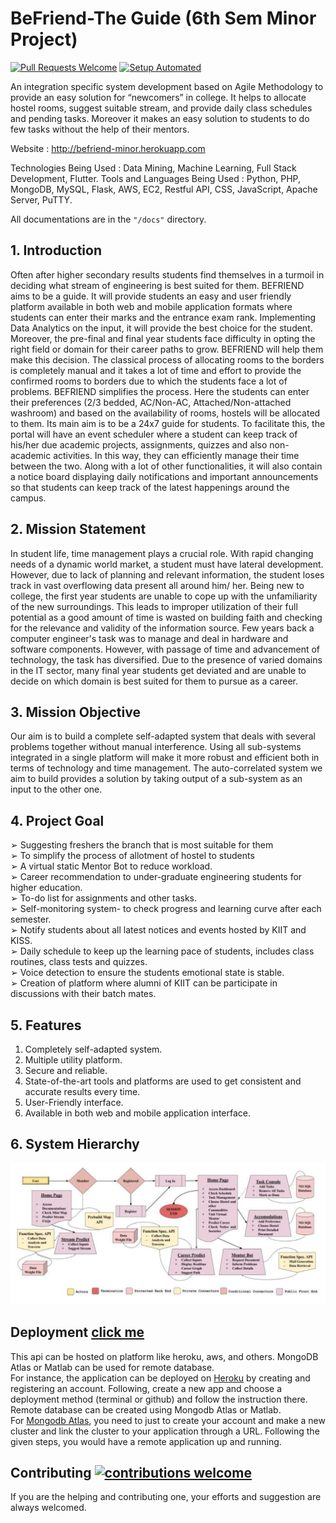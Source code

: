 # BeFriend-The Guide (6th Sem Minor Project)

[![Pull Requests Welcome](https://img.shields.io/badge/PRs-welcome-brightgreen.svg?style=flat)](http://makeapullrequest.com)
[![Setup Automated](https://img.shields.io/badge/setup-automated-blue?logo=gitpod)](https://gitpod.io/from-referrer/)

An integration specific system development based on Agile Methodology to provide an easy solution for “newcomers” in college. It helps to allocate hostel rooms, suggest suitable stream, and provide daily class schedules and pending tasks. Moreover it makes an easy solution to students to do few tasks without the help of their mentors.
 
 Website : http://befriend-minor.herokuapp.com 

Technologies Being Used : Data Mining, Machine Learning, Full Stack Development, Flutter.
Tools and Languages Being Used : Python, PHP, MongoDB, MySQL, Flask, AWS, EC2, Restful API, CSS, JavaScript, Apache Server, PuTTY.

All documentations are in the ``` "/docs" ``` directory.

## 1. Introduction
Often after higher secondary results students find themselves in a turmoil in deciding what stream of engineering is best suited for them. BEFRIEND aims to be a guide. It will provide students an easy and user friendly platform available in both web and mobile application formats where students can enter their marks and the entrance exam rank. Implementing Data Analytics on the 
input, it will provide the best choice for the student. Moreover, the pre-final and final year students face difficulty in opting the right field or domain for their career paths to grow. BEFRIEND will help them make this decision. The classical process of allocating rooms to the borders is completely manual and it takes a lot of time and effort to provide the confirmed rooms to borders due to which the students face a lot of problems. BEFRIEND simplifies the process. Here the students can enter their preferences (2/3 bedded, AC/Non-AC, Attached/Non-attached washroom) and based on the availability of rooms, hostels will be allocated to them. Its main aim is to be a 24x7 guide for students. To facilitate this, the portal will have an event scheduler where a student can keep track of his/her due academic projects, assignments, quizzes and also non-academic activities. In this way, they can efficiently manage their time between the two. Along with a lot of other functionalities, it will also contain a notice board displaying daily notifications and important announcements so that students can keep track of the latest happenings around the campus.
## 2. Mission Statement
In student life, time management plays a crucial role. With rapid changing needs of a dynamic world market, a student must have lateral development. However, due to lack of planning and relevant information, the student loses track in vast overflowing data present all around him/ her. Being new to college, the first year students are unable to cope up with the unfamiliarity of the new surroundings. This leads to improper utilization of their full potential as a good amount of time is wasted on building faith and checking for the relevance and validity of the information source. Few years back a computer engineer's task was to manage and deal in hardware and software components. However, with passage of time and advancement of technology, the task has diversified. Due to the presence of varied domains in the IT sector, many final year students get deviated and are unable to decide on which domain is best suited for them to pursue as a career.
## 3. Mission Objective
Our aim is to build a complete self-adapted system that deals with several problems together without manual interference. Using all sub-systems integrated in a single platform will make it more robust and efficient both in terms of technology and time management. The auto-correlated system we aim to build provides a solution by taking output of a sub-system as an input to the other one.
## 4. Project Goal
➢ Suggesting freshers the branch that is most suitable for them <br>
➢ To simplify the process of allotment of hostel to students <br>
➢ A virtual static Mentor Bot to reduce workload. <br>
➢ Career recommendation to under-graduate engineering students for higher education. <br>
➢ To-do list for assignments and other tasks. <br>
➢ Self-monitoring system- to check progress and learning curve after each semester. <br>
➢ Notify students about all latest notices and events hosted by KIIT and KISS. <br>
➢ Daily schedule to keep up the learning pace of students, includes class routines, class tests and quizzes. <br>
➢ Voice detection to ensure the students emotional state is stable. <br>
➢ Creation of platform where alumni of KIIT can be participate in discussions with their batch mates. <br>
## 5. Features
1. Completely self-adapted system.
2. Multiple utility platform.
3. Secure and reliable.
4. State-of-the-art tools and platforms are used to get consistent and accurate results every time.
5. User-Friendly interface.
6. Available in both web and mobile application interface.
## 6. System Hierarchy
![](/UI-UX/Asset/Image/syshie.JPG)

## Deployment [click me](http://befriend-minor.herokuapp.com)

This api can be hosted on platform like heroku, aws, and others. MongoDB Atlas or Matlab can be used for remote database.<br /> For instance, the application can be deployed on [Heroku](https://signup.heroku.com/login) by creating and registering an account. Following, create a new app and choose a deployment method (terminal or github) and follow the instruction there. Remote database
can be created using Mongodb Atlas or Matlab.<br /> For [Mongodb Atlas](https://cloud.mongodb.com/user_ga=2.185306281.1809166196.1559570784-2125252051.1557828824#/atlas/register/accountProfile), you need to just to create your account and make a new cluster and link the cluster to your application through a URL. Following the given steps, you would have a remote application up and running.

## Contributing [![contributions welcome](https://img.shields.io/badge/contributions-welcome-brightgreen.svg?style=flat)](https://github.com/dwyl/esta/issues)

If you are the helping and contributing one, your efforts and suggestion are always welcomed.
